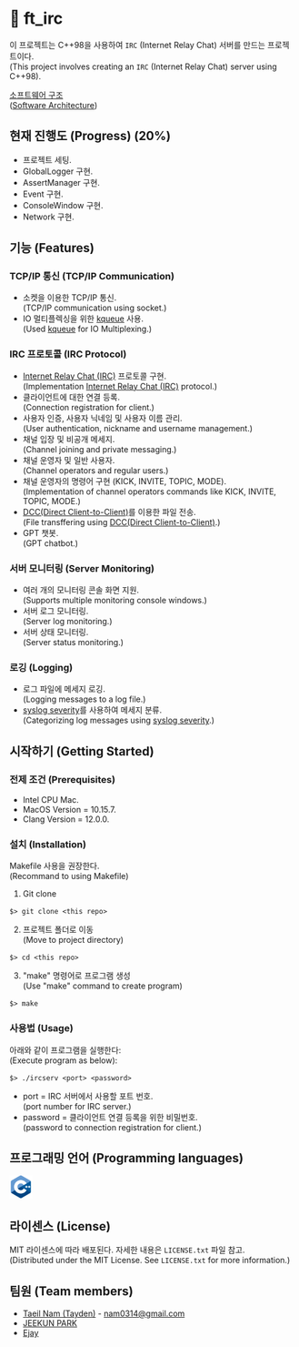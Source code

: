 # 💬 ft_irc
이 프로젝트는 C++98을 사용하여 ```IRC``` (Internet Relay Chat) 서버를 만드는 프로젝트이다.  
(This project involves creating an ```IRC``` (Internet Relay Chat) server using C++98).

[소프트웨어 구조](https://github.com/Taeil-Nam/ft_irc/blob/main/ARCHITECTURE.md)  
([Software Architecture](https://github.com/Taeil-Nam/ft_irc/blob/main/ARCHITECTURE.md))

## 현재 진행도 (Progress) (20%)
- 프로젝트 세팅.
- GlobalLogger 구현.
- AssertManager 구현.
- Event 구현.
- ConsoleWindow 구현.
- Network 구현.

## 기능 (Features)
### TCP/IP 통신 (TCP/IP Communication)
- 소켓을 이용한 TCP/IP 통신.  
(TCP/IP communication using socket.)
- IO 멀티플렉싱을 위한 [kqueue](https://man.freebsd.org/cgi/man.cgi?kqueue) 사용.  
(Used [kqueue](https://man.freebsd.org/cgi/man.cgi?kqueue) for IO Multiplexing.)

### IRC 프로토콜 (IRC Protocol)
- [Internet Relay Chat (IRC)](https://datatracker.ietf.org/doc/html/rfc1459) 프로토콜 구현.  
(Implementation [Internet Relay Chat (IRC)](https://datatracker.ietf.org/doc/html/rfc1459) protocol.)
- 클라이언트에 대한 연결 등록.  
(Connection registration for client.)
- 사용자 인증, 사용자 닉네임 및 사용자 이름 관리.  
(User authentication, nickname and username management.)
- 채널 입장 및 비공개 메세지.  
(Channel joining and private messaging.)
- 채널 운영자 및 일반 사용자.  
(Channel operators and regular users.)
- 채널 운영자의 명령어 구현 (KICK, INVITE, TOPIC, MODE).  
(Implementation of channel operators commands like KICK, INVITE, TOPIC, MODE.)
- [DCC(Direct Client-to-Client)](https://modern.ircdocs.horse/dcc.html)를 이용한 파일 전송.  
(File transffering using [DCC(Direct Client-to-Client)](https://modern.ircdocs.horse/dcc.html).)
- GPT 챗봇.  
(GPT chatbot.)

### 서버 모니터링 (Server Monitoring)
- 여러 개의 모니터링 콘솔 화면 지원.  
(Supports multiple monitoring console windows.)
- 서버 로그 모니터링.  
(Server log monitoring.)
- 서버 상태 모니터링.  
(Server status monitoring.)

### 로깅 (Logging)
- 로그 파일에 메세지 로깅.  
(Logging messages to a log file.)
- [syslog severity](https://datatracker.ietf.org/doc/html/rfc5424#section-6.2.1)를 사용하여 메세지 분류.  
(Categorizing log messages using [syslog severity](https://datatracker.ietf.org/doc/html/rfc5424#section-6.2.1).)

## 시작하기 (Getting Started)
### 전제 조건 (Prerequisites)
- Intel CPU Mac.
- MacOS Version = 10.15.7.
- Clang Version = 12.0.0.

### 설치 (Installation)
Makefile 사용을 권장한다.  
(Recommand to using Makefile)
1. Git clone
```
$> git clone <this repo>
```
2. 프로젝트 폴더로 이동  
(Move to project directory)
```
$> cd <this repo>
```
3. "make" 명령어로 프로그램 생성  
(Use "make" command to create program)
```
$> make
```

### 사용법 (Usage)
아래와 같이 프로그램을 실행한다:  
(Execute program as below):
```
$> ./ircserv <port> <password>
```
- port = IRC 서버에서 사용할 포트 번호.  
(port number for IRC server.)
- password = 클라이언트 연결 등록을 위한 비밀번호.  
(password to connection registration for client.)

## 프로그래밍 언어 (Programming languages)
<a href="https://www.w3schools.com/cpp/" target="_blank" rel="noreferrer"> 
  <img src="https://raw.githubusercontent.com/devicons/devicon/master/icons/cplusplus/cplusplus-original.svg" alt="cplusplus" width="40" height="40"/> 
</a> 

## 라이센스 (License)
MIT 라이센스에 따라 배포된다. 자세한 내용은 ```LICENSE.txt``` 파일 참고.  
(Distributed under the MIT License. See ```LICENSE.txt``` for more information.)

## 팀원 (Team members)
- [Taeil Nam (Tayden)](https://github.com/Taeil-Nam) - nam0314@gmail.com
- [JEEKUN PARK](https://github.com/jeekpark)
- [Ejay](https://github.com/Eonjoo-Oh)
